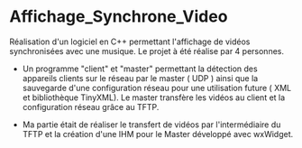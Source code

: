 # Affichage_Synchrone_Video

Réalisation d'un logiciel en C++ permettant l'affichage de vidéos synchronisées avec une musique. Le projet à été réalise par 4 personnes.

- Un programme "client" et "master" permettant la détection des appareils clients sur le réseau par le master ( UDP ) ainsi que la sauvegarde d'une configuration réseau pour une utilisation future ( XML et bibliothèque TinyXML). Le master transfère les vidéos au client et la configuration réseau grâce au TFTP. 

- Ma partie était de réaliser le transfert de vidéos par l'intermédiaire du TFTP et la création d'une IHM pour le Master développé avec wxWidget.
